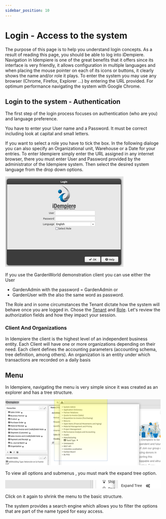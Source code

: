 ```yaml
---
sidebar_position: 10
---
```



# Login - Access to the system
The purpose of this page is to help you understand login concepts. As a result of reading this page, you should be able to log into iDempiere.
Navigation in Idempiere is one of the great benefits that it offers since its interface is very
friendly, it allows configuration in multiple languages and when placing the mouse pointer
on each of its icons or buttons, it clearly shows the name and/or role it plays. To enter the
system you may use any browser (Chrome, Firefox, Explorer ...) by entering the URL
provided. For optimum performance navigating the system with Google Chrome.

## Login to the system - Authentication

The first step of the login process focuses on authentication (who are you) and language preference.

You have to enter your User name and a Password. It must be correct including look at capital and small letters.

If you want to select a role you have to tick the box. In the following dialoge you can also specify an Organizational unit, Warehouse or a Date for your entries.
To enter Idempiere simply enter the URL assigned in any internet browser,
there you must enter User and Password provided by the administrator of the Idempiere
system. Then select the desired system language from the drop down options.

![Login for iDempiere](./PNGs/Login.png)

If you use the GardenWorld demonstration client you can use either
the User 
- GardenAdmin with the password = GardenAdmin or
- GardenUser with the also the same word as password.

The Role and in some circumstances the Tenant dictate how the system will behave once you are logged in. Chose the [Tenant](vocabulary#tenant) and [Role](vocabulary#role). Let's review the authorization fields and how they impact your session.

### Client And Organizations
In Idempiere the client is the highest level of an independent business entity.
Each Client will have one or more organizations depending on their need.
Each client defines the accounting parameters (accounting schema, tree definition,
among others).
An organization is an entity under which transactions are recorded on a daily basis

## Menu
In Idempiere, navigating the menu is very simple since it was created as an explorer and
has a tree structure.

![Menue for iDempiere](./PNGs/Menue.png)

To view all options and submenus , you must mark the expand tree option.

![Expand for iDempiere](./PNGs/Expand.png) 

Click on it again to shrink the menu to the basic structure.

The system provides a search engine which allows you to filter the options that are part of
the name typed for easy access.
